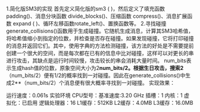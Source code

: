 1.简化版SM3的实现
首先定义简化版的sm3 ( )，然后定义了填充函数 padding()、消息分块函数 divide_blocks()、压缩函数 compress()、消息扩展函数 expand ( )、循环左移函数rotate_left()、置换函数等。
2.寻找碰撞
generate_collisions()函数用于生成碰撞。它随机生成消息，计算其SM3哈希值，将哈希值缩小到指定的位数，并检查是否存在碰撞。如果发现碰撞，它将打印碰撞的消息并返回它们。其中，使用字典的方法检测碰撞，该方法的好处是不需要提前创建一个很大的空间，而是每次都在已有的信息中比对碰撞，这样可以对更长的串进行攻击，其缺点是运行时间较慢，攻击较长的串会消耗大量时间。
num_bits表示生成hash值的位数，原象空间大小为2**num_bits/2。根据生日攻击，搜索2**（num_bits/2）便有1/2的概率找到一对碰撞。因此在generate_collisions()中生成2**（num_bits/2）个消息便有很大概率寻找到一对碰撞。
实现效果：

运行速度：0.061s
实验环境
CPU型号：基准速度:3.20 GHz
插槽：1
内核：1
虚拟化：已启用
逻辑处理器：16
L1缓存：512KB
L2缓存：4.0MB
L3缓存：16.0MB
